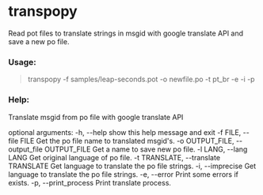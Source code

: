 # transpopy
Read pot files to translate strings in msgid with google translate API and save a new po file.

### Usage:
> transpopy -f samples/leap-seconds.pot -o newfile.po -t pt_br -e -i -p

### Help:
Translate msgid from po file with google translate API

optional arguments:
  -h, --help            show this help message and exit
  -f FILE, --file FILE  Get the po file name to translated msgid's.
  -o OUTPUT_FILE, --output_file OUTPUT_FILE
                        Get a name to save new po file.
  -l LANG, --lang LANG  Get original language of po file.
  -t TRANSLATE, --translate TRANSLATE
                        Get language to translate the po file strings.
  -i, --imprecise       Get language to translate the po file strings.
  -e, --error           Print some errors if exists.
  -p, --print_process   Print translate process.

